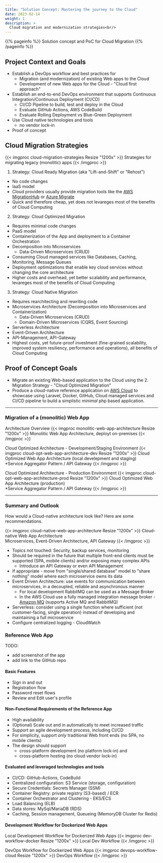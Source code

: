 ```yaml
---
title: "Solution Concept: Mastering the journey to the Cloud"
date: 2023-02-14
weight: 1
description: >
  Cloud migration and modernization strategies<br/>
---
```


{{% pageinfo %}}
Solution concept and PoC for Cloud Migration
{{% /pageinfo %}}

## Project Context and Goals
- Establish a DevOps workflow and best practices for
  - Migration (and modernization) of existing Web apps to the Cloud
  - Development of new Web apps for the Cloud - "Cloud first approach"
- Establish an end-to-end DevOps environment that supports Continuous Integration/Continuous Deployment (CI/CD)
  - CI/CD Pipeline to build, test and deploy in the Cloud
  - Evaluate GitHub Actions, AWS CodeBuild
  - Evaluate Rolling Deployment vs Blue-Green Deployment
- Use Cloud native technologies and tools
  - no vendor lock-in
- Proof of concept

## Cloud Migration Strategies

{{< imgproc cloud-migration-strategies Resize "1200x" >}}
Strategies for migrating legacy (monolitic) apps
{{< /imgproc >}}

1. Strategy: Cloud Ready Migration (aka "Lift-and-Shift" or "Rehost")
  - No code changes
  - IaaS model
  - Cloud providers usually provide migration tools like the [AWS MigrationHub](<https://aws.amazon.com/de/migration-hub/>) or [Azure Migrate](https://azure.microsoft.com/de-de/products/azure-migrate/#product-overview)
  - Quick and therefore cheap, yet does not levareges most of the benefits of Cloud Computing
2. Strategy: Cloud Optimized Migration
  - Requires minimal code changes
  - PaaS model
  - Containerization of the App and deployment to a Container Orchestration
  - Decomposition into Microservices
    - Data-Driven Microservices (CRUD)
  - Consuming Cloud managed services like Databases, Caching, Monitoring, Message Queues
  - Deployment optimizations that enable key cloud services without changing the core architecture
  - Higher costs and overhead, yet better scalability and performance, levareges most of the benefits of Cloud Computing
3. Strategy: Cloud Native Migration
  - Requires rearchitecting and rewriting code
  - Microservices Architecture (Decomposition into Microservices and Containerization)
    - Data-Driven Microservices (CRUD)
    - Domain-Driven Microservices (CQRS, Event Sourcing)
  - Serverless Architecture
  - Event-Driven Architecture
  - API-Management, API-Gateway
  - Highest costs, yet future-proof investment (fine-grained scalability, improved system resiliency, performance and operations), all benefits of Cloud Computing

## Proof of Concept Goals
- Migrate an existing Web-based application to the Cloud using the 2. Migration Strategy - "Cloud Optimized Migration"
- Produce a cloud-native reference application on [AWS Cloud](https://aws.amazon.com/) to showcase using Laravel, Docker, GitHub, Cloud managed services and CI/CD pipeline to build a simplistic *minimal* php based application.

---
### Migration of a (monolitic) Web App
Architecture Overview
{{< imgproc monolitic-web-app-architecture Resize "1200x" >}}
Monolitic Web App Architecture, deployt on-premises
{{< /imgproc >}}

Cloud Optimized Architecture - Development/Staging Environment
{{< imgproc cloud-opt-web-app-architecture-dev Resize "1200x" >}}
Cloud Optimized Web App Architecture (local develepment and staging)<br />
*Service Aggregator Pattern / API Gateway
{{< /imgproc >}}


Cloud Optimized Architecture - Production Environment
{{< imgproc cloud-opt-web-app-architecture-prod Resize "1200x" >}}
Cloud Optimized Web App Architecture (production)<br />
*Service Aggregator Pattern / API Gateway
{{< /imgproc >}}

---

### Summary and Outlook
How would a Cloud-native architecture look like? Here are some recommendations.

{{< imgproc cloud-native-web-app-architecture Resize "1200x" >}}
Cloud-native Web App Architecture<br />
Microservices, Event-Driven Architecture, API Gateway
{{< /imgproc >}}

- Topics not touched: Security, backup services, monitoring
- Should be required in the future that multiple front-end clients must be supported (SPA, mobile clients) and/or exposing many complex APIs
  - Introduce an API Gateway or even API Management
- If appropriate - move from "single/shared database" model to "share nothing" model where each microservice owns its data
- Event Driven Architecture: use events for communication between microservices, in a decoupled, reliable and asynchronous manner
  - For local development RabbitMQ can be used as a Message Broker
  - In the AWS Cloud use a fully managed integration message broker - [Amazon MQ](https://aws.amazon.com/de/amazon-mq/) (supports Active MQ and RabbitMQ)
- Serverless: consider using a single function where sufficient (not customer-facing, single operation) instead of developing and maintaining a full microservice
- Configure centralized logging - CloudWatch

### Reference Web App

TODO:

- add screenshot of the app
- add link to the GitHub repo

#### Basic Features

- Sign in and out
- Registration flow
- Password reset flows
- Review and Edit user's profile

#### Non-Functional Requirements of the Reference App

- High availability
- (Optional) Scale out and in automatically to meet increased traffic
- Support an agile development process, including CI/CD
- For simplicity, support *only* traditional Web front ends (no SPA, no mobile clients)
- The design should support
  - cross-platform development (no platform lock-in) and
  - cross-platform hosting (no cloud vendor lock-in)

#### Evaluated and leveraged technologies and tools

- CI/CD: GitHub-Actions, CodeBuild
- Centralized configuration: S3 Service (storage, configuration)
- Secure Credentials: Secrets Manager (SSM)
- Container Registry: private registry (S3-based) / ECR
- Container Orchestrator and Clustering - EKS/ECS
- Load Balancing (ELB)
- Data stores: MySql/MariaDB (RDS)
- Caching, Session management, Queueing (MemoryDB Cluster for Redis)

#### Development Workflow for Dockerized Web Apps

Local Development Workflow for Dockerized Web Apps
{{< imgproc dev-workflow-docker Resize "1200x" >}}
Local Dev Workflow
{{< /imgproc >}}

DevOps Workflow for Dockerized Web Apps
{{< imgproc devops-workflow-cloud Resize "1200x" >}}
DevOps Workflow
{{< /imgproc >}}
